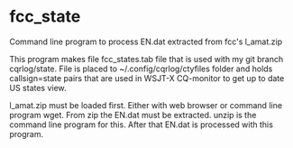 # fcc_state
Command line program to process  EN.dat extracted from fcc's l_amat.zip

This program makes file fcc_states.tab file that is used with my git branch cqrlog/state.
File is placed to ~/.config/cqrlog/ctyfiles folder and holds callsign=state pairs that are used in 
WSJT-X CQ-monitor to get up to date US states view.

l_amat.zip must be loaded first. Either with web browser or command line program wget.
From zip the EN.dat must be extracted. unzip is the command line program for this.
After that EN.dat is processed with this program.
